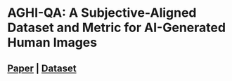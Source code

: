 # AGHI-QA: A Subjective-Aligned Dataset and Metric for AI-Generated Human Images
## [Paper](https://arxiv.org/abs/2504.21308) | [Dataset]()

